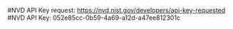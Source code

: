#NVD API Key request: https://nvd.nist.gov/developers/api-key-requested
#NVD API Key: 052e85cc-0b59-4a69-a12d-a47ee812301c 